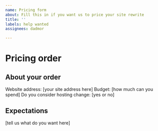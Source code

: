 ```yaml
---
name: Pricing form
about: Fill this in if you want us to price your site rewrite
title: ''
labels: help wanted
assignees: dadmor

---
```


# Pricing order

## About your order
Website address: [your site address here]
Budget: [how much can you spend]
Do you consider hosting change: [yes or no]

## Expectations
[tell us what do you want here]
